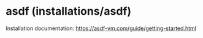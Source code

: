# asdf (installations/asdf)

Installation documentation: https://asdf-vm.com/guide/getting-started.html